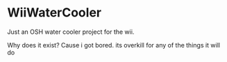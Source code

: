 # WiiWaterCooler

Just an OSH water cooler project for the wii.

Why does it exist? Cause i got bored. its overkill for any of the things it will do
